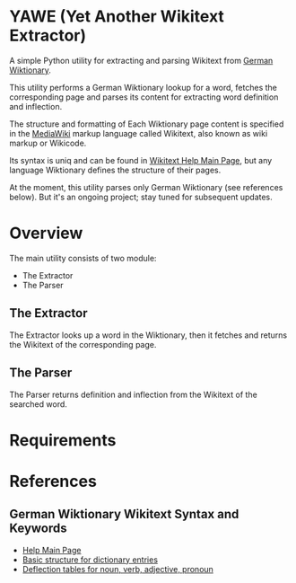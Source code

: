 # YAWE (Yet Another Wikitext Extractor)
A simple Python utility for extracting and parsing Wikitext from
[German Wiktionary](https://de.wiktionary.org/wiki/Wiktionary:Hauptseite).

This utility performs a German Wiktionary lookup for a word,
fetches the corresponding page and parses its content
for extracting word definition and inflection.

The structure and formatting of Each Wiktionary page content is specified
in the [MediaWiki](https://www.mediawiki.org/wiki/MediaWiki) markup language called Wikitext,
also known as wiki markup or Wikicode.

Its syntax is uniq and can be found in [Wikitext Help Main Page](https://en.wikipedia.org/wiki/Help:Wikitext),
but any language Wiktionary defines the structure of their pages.

At the moment, this utility parses only German Wiktionary (see references below).
But it's an ongoing project; stay tuned for subsequent updates.


# Overview
The main utility consists of two module:
- The Extractor
- The Parser

## The Extractor
The Extractor looks up a word in the Wiktionary,
then it fetches and returns the Wikitext of the corresponding page.

## The Parser
The Parser returns definition and inflection from the Wikitext of the searched word.


# Requirements


# References

## German Wiktionary Wikitext Syntax and Keywords
- [Help Main Page](https://de.wiktionary.org/wiki/Wiktionary:Hilfe)
- [Basic structure for dictionary entries](https://de.wiktionary.org/wiki/Hilfe:Formatvorlage)
- [Deflection tables for noun, verb, adjective, pronoun](https://de.wiktionary.org/wiki/Hilfe:Flexionstabellen)
